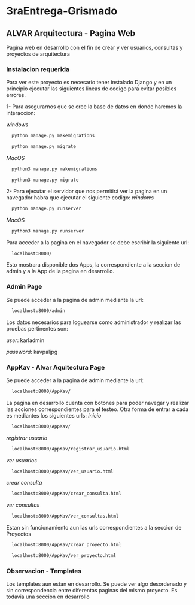 # 3raEntrega-Grismado


## ALVAR Arquitectura - Pagina Web

Pagina web en desarrollo con el fin de crear y ver usuarios, consultas y proyectos de arquitectura

### Instalacion requerida
Para ver este proyecto es necesario tener instalado Django y en un principio ejecutar las siguientes lineas de codigo para evitar posibles errores.


1- Para asegurarnos que se cree la base de datos en donde haremos la interaccion:

*windows*
```bash
  python manage.py makemigrations 
```
```bash
  python manage.py migrate 
``` 
*MacOS*
```bash
  python3 manage.py makemigrations 
```
```bash
  python3 manage.py migrate 
``` 

2- Para ejecutar el servidor que nos permitirá ver la pagina en un navegador habra que ejecutar el siguiente codigo:
*windows*
```bash
  python manage.py runserver 
```
*MacOS*
```bash
  python3 manage.py runserver
```

Para acceder a la pagina en el navegador se debe escribir la siguiente url:
```bash
  localhost:8000/ 
```
Esto mostrara disponible dos Apps, la correspondiente a la seccion de admin y a la App de la pagina en desarrollo.
### Admin Page
Se puede acceder a la pagina de admin mediante la url:
```bash
  localhost:8000/admin
```
Los datos necesarios para loguearse como administrador y realizar las pruebas pertinentes son:

_user_: karladmin

_password_: kavpaljpg

### AppKav - Alvar Aquitectura Page
Se puede acceder a la pagina de admin mediante la url:
```bash
  localhost:8000/AppKav/
```
La pagina en desarrollo cuenta con botones para poder navegar y realizar las acciones correspondientes para el testeo.
Otra forma de entrar a cada es mediantes los siguientes urls:
_inicio_
```bash
  localhost:8000/AppKav/
```
_registrar usuario_
```bash
  localhost:8000/AppKav/registrar_usuario.html
```
_ver usuarios_
```bash
  localhost:8000/AppKav/ver_usuario.html
```
_crear consulta_
```bash
  localhost:8000/AppKav/crear_consulta.html
```
_ver consultas_
```bash
  localhost:8000/AppKav/ver_consultas.html
```

Estan sin funcionamiento aun las urls correspondientes a la seccion de Proyectos
```bash
  localhost:8000/AppKav/crear_proyecto.html

  localhost:8000/AppKav/ver_proyecto.html 
```
### Observacion - Templates

Los templates aun estan en desarrollo. Se puede ver algo desordenado y sin correspondencia entre diferentas paginas del mismo proyecto. Es todavia una seccion en desarrollo
